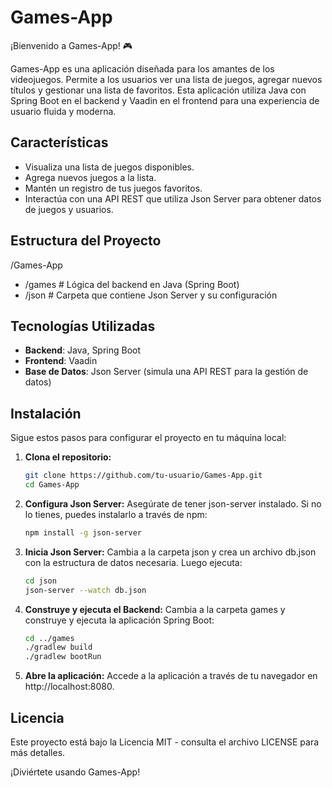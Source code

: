 # Games-App  

¡Bienvenido a Games-App! 🎮  

Games-App es una aplicación diseñada para los amantes de los videojuegos. Permite a los usuarios ver una lista de juegos, agregar nuevos títulos y gestionar una lista de favoritos. Esta aplicación utiliza Java con Spring Boot en el backend y Vaadin en el frontend para una experiencia de usuario fluida y moderna.  

## Características  

- Visualiza una lista de juegos disponibles.  
- Agrega nuevos juegos a la lista.  
- Mantén un registro de tus juegos favoritos.  
- Interactúa con una API REST que utiliza Json Server para obtener datos de juegos y usuarios.  

## Estructura del Proyecto  
/Games-App
- /games # Lógica del backend en Java (Spring Boot)
- /json # Carpeta que contiene Json Server y su configuración

## Tecnologías Utilizadas  

- **Backend**: Java, Spring Boot  
- **Frontend**: Vaadin  
- **Base de Datos**: Json Server (simula una API REST para la gestión de datos)  

## Instalación  

Sigue estos pasos para configurar el proyecto en tu máquina local:  

1. **Clona el repositorio:**  
   ```bash  
   git clone https://github.com/tu-usuario/Games-App.git  
   cd Games-App
2. **Configura Json Server:**
   Asegúrate de tener json-server instalado. Si no lo tienes, puedes instalarlo a través de npm:
   ```bash
   npm install -g json-server
3. **Inicia Json Server:**
   Cambia a la carpeta json y crea un archivo db.json con la estructura de datos necesaria. Luego ejecuta:
   ```bash
   cd json  
   json-server --watch db.json

4. **Construye y ejecuta el Backend:**
   Cambia a la carpeta games y construye y ejecuta la aplicación Spring Boot:
   ```bash
   cd ../games  
   ./gradlew build  
   ./gradlew bootRun
5. **Abre la aplicación:**
   Accede a la aplicación a través de tu navegador en http://localhost:8080.

## Licencia
Este proyecto está bajo la Licencia MIT - consulta el archivo LICENSE para más detalles.

¡Diviértete usando Games-App!
